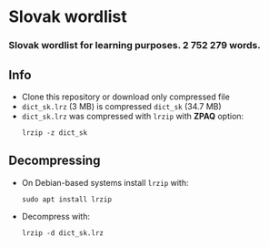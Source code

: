 # Slovak wordlist

### Slovak wordlist for learning purposes. 2 752 279 words.

## Info
* Clone this repository or download only compressed file
* `dict_sk.lrz` (3 MB) is compressed `dict_sk` (34.7 MB)
* `dict_sk.lrz` was compressed with `lrzip` with **ZPAQ** option:
    ```
    lrzip -z dict_sk
    ```

## Decompressing
* On Debian-based systems install `lrzip` with:
    ```
    sudo apt install lrzip
    ```
* Decompress with:
    ```
    lrzip -d dict_sk.lrz
    ```